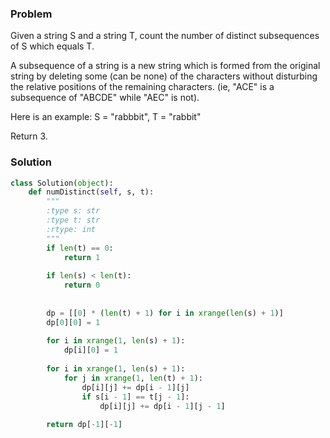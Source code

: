 ### Problem
Given a string S and a string T, count the number of distinct subsequences of S which equals T.

A subsequence of a string is a new string which is formed from the original string by deleting some (can be none) of the characters without disturbing the relative positions of the remaining characters. (ie, "ACE" is a subsequence of "ABCDE" while "AEC" is not).

Here is an example:
S = "rabbbit", T = "rabbit"

Return 3.
### Solution
```python
class Solution(object):
    def numDistinct(self, s, t):
        """
        :type s: str
        :type t: str
        :rtype: int
        """
        if len(t) == 0:
            return 1
        
        if len(s) < len(t):
            return 0
        
        
        dp = [[0] * (len(t) + 1) for i in xrange(len(s) + 1)]
        dp[0][0] = 1
        
        for i in xrange(1, len(s) + 1):
            dp[i][0] = 1
        
        for i in xrange(1, len(s) + 1):
            for j in xrange(1, len(t) + 1):
                dp[i][j] += dp[i - 1][j]
                if s[i - 1] == t[j - 1]:
                    dp[i][j] += dp[i - 1][j - 1]
        
        return dp[-1][-1]
        
```